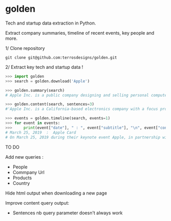 # golden

Tech and startup data extraction in Python.

Extract company summaries, timeline of recent events, key people and more.

1/ Clone repository
```
git clone git@github.com:terrosdesigns/golden.git
```

2/ Extract key tech and startup data !

```python
>>> import golden
>>> search = golden.download('Apple')

>>> golden.summary(search)
# Apple Inc. is a public company designing and selling personal computers, smartphones, consumer electronics, and software. Its headquarters is located in Cupertino, California and it was founded in 1976.﻿Apple Inc. is a California-based electronics company with a focus producing on consumer devices.

>>> golden.content(search, sentences=3)
#'﻿Apple Inc. is a California-based electronics company with a focus producing on consumer devices. ﻿Products﻿Products and devices produced by Apple Inc. include iPad, iPhone, AirPods,Apple Watch, HomePod, and MacBook.﻿ Each product can give users access to one or more forms of media or technology including television, music, data storage, and computer applications.The products run on the Mac operating system, which has special features thare not available on non-Mac systems. Furthermore, the devices use continuity, which allows for all the devices owned by a user to beconnected.﻿﻿﻿The company also produces software as a service and media options.'

>>> events = golden.timeline(search, events=1)
>>> for event in events:
>>>     print(event["date"], " : ", event["subtitle"], "\n", event["content"])
# March 25, 2019  :  Apple Card
# On March 25, 2019 during their keynote event Apple, in partnership with Goldman Sachs and Mastercard, announced Apple Card. A credit card by Apple with no fees—no annual, cash-advance, over-the-limit, international, or late fees— thats gives Apple users the ability to sign up for Apple Card using the Apple Wallet application.

```


TO DO

Add new queries :
- People
- Commpany Url
- Products
- Country

Hide html output when downloading a new page

Improve content query output:
- Sentences nb query parameter doesn't always work
